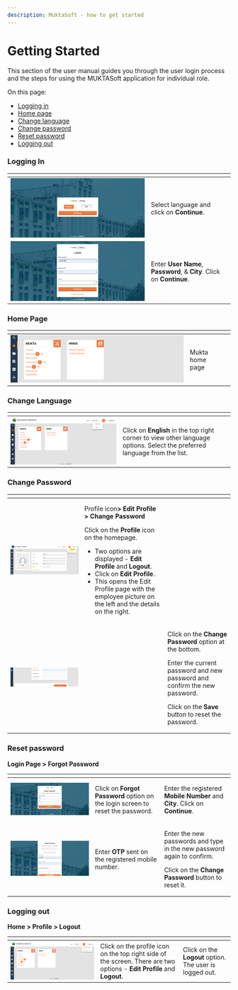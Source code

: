 ```yaml
---
description: MuktaSoft - how to get started
---
```


# Getting Started

This section of the user manual guides you through the user login process and the steps for using the MUKTASoft application for individual role.

On this page:

* [Logging in](getting-started.md#\_ak2iff6svn1)
* [Home page](getting-started.md#\_y9ihxiqjb66c)
* [Change language](getting-started.md#\_vhz5bczfaqjw)
* [Change password](getting-started.md#\_b8qo749mn030)
* [Reset password](getting-started.md#\_c78bky4bw4uc)
* [Logging out](getting-started.md#\_viqhetl2a1py)

### Logging In <a href="#ak2iff6svn1" id="ak2iff6svn1"></a>

<table data-card-size="large" data-view="cards"><thead><tr><th></th><th></th><th></th></tr></thead><tbody><tr><td><img src="../../../../../.gitbook/assets/image (50).png" alt="" data-size="original"></td><td>Select language and click on <strong>Continue</strong>.</td><td></td></tr><tr><td><img src="../../../../../.gitbook/assets/image (66).png" alt=""></td><td>Enter <strong>User Name</strong>, <strong>Password</strong>, &#x26; <strong>City</strong>. Click on <strong>Continue</strong>.</td><td></td></tr></tbody></table>

### Home Page <a href="#y9ihxiqjb66c" id="y9ihxiqjb66c"></a>

<table data-card-size="large" data-view="cards" data-full-width="false"><thead><tr><th></th><th></th><th></th></tr></thead><tbody><tr><td><img src="../../../../../.gitbook/assets/image (132).png" alt=""></td><td>Mukta home page</td><td></td></tr></tbody></table>

### Change Language <a href="#vhz5bczfaqjw" id="vhz5bczfaqjw"></a>

<table data-card-size="large" data-view="cards"><thead><tr><th></th><th></th><th></th></tr></thead><tbody><tr><td><img src="../../../../../.gitbook/assets/image (3) (1).png" alt=""></td><td>Click on <strong>English</strong> in the top right corner to view other language options. Select the preferred language from the list. </td><td></td></tr></tbody></table>

### Change Password <a href="#b8qo749mn030" id="b8qo749mn030"></a>

<table data-card-size="large" data-view="cards"><thead><tr><th></th><th></th><th></th></tr></thead><tbody><tr><td><img src="../../../../../.gitbook/assets/image (4).png" alt=""></td><td><p></p><p>Profile icon<strong>> Edit Profile > Change Password</strong></p><p>Click on the <strong>Profile</strong> icon on the homepage.</p><ul><li> Two options are displayed - <strong>Edit Profile</strong> and <strong>Logout</strong>.</li><li>Click on <strong>Edit Profile</strong>.</li><li>This opens the Edit Profile page with the employee picture on the left and the details on the right.</li></ul></td><td></td></tr><tr><td><img src="../../../../../.gitbook/assets/image (83).png" alt=""></td><td></td><td><p>Click on the <strong>Change Password</strong> option at the bottom. </p><p>Enter the current password and new password and confirm the new password. </p><p>Click on the <strong>Save</strong> button to reset the password.</p></td></tr></tbody></table>

### Reset password <a href="#c78bky4bw4uc" id="c78bky4bw4uc"></a>

**Login Page > Forgot Password**

<table data-card-size="large" data-view="cards"><thead><tr><th></th><th></th><th></th></tr></thead><tbody><tr><td><img src="../../../../../.gitbook/assets/image (133).png" alt=""></td><td>Click on <strong>Forgot Password</strong> option on the login screen to reset the password.</td><td><p></p><p>Enter the registered <strong>Mobile Number</strong> and <strong>City</strong>. Click on <strong>Continue</strong>.</p></td></tr><tr><td><img src="../../../../../.gitbook/assets/image (126).png" alt=""></td><td>Enter <strong>OTP</strong> sent on the registered mobile number.</td><td><p>Enter the new passwords and type in the new password again to confirm.</p><p>Click on the <strong>Change Password</strong> button to reset it.</p></td></tr></tbody></table>

### Logging out <a href="#viqhetl2a1py" id="viqhetl2a1py"></a>

**Home > Profile > Logout**

<table data-card-size="large" data-view="cards" data-full-width="false"><thead><tr><th></th><th></th><th></th></tr></thead><tbody><tr><td><img src="../../../../../.gitbook/assets/image (148).png" alt=""></td><td>Click on the profile icon on the top right side of the screen. There are two options - <strong>Edit Profile</strong> and <strong>Logout</strong>. </td><td>Click on the <strong>Logout</strong> option. The user is logged out.</td></tr></tbody></table>
